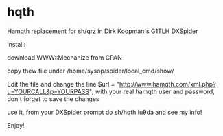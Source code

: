 # hqth

Hamqth replacement for sh/qrz in Dirk Koopman's G1TLH DXSpider

install:

download  WWW::Mechanize from CPAN

copy thew file under /home/sysop/spider/local_cmd/show/

Edit the file and change the line $url = "http://www.hamqth.com/xml.php?u=YOURCALL&p=YOURPASS"; with your real hamqth user and password, don't forget to save the changes

use it, from your DXSpider prompt do sh/hqth lu9da and see my info!

Enjoy!
